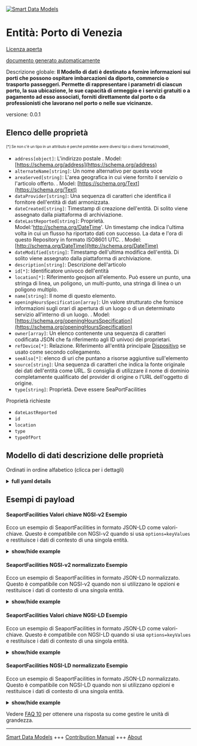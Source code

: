 <!-- 10-Header -->  
[![Smart Data Models](https://smartdatamodels.org/wp-content/uploads/2022/01/SmartDataModels_logo.png "Logo")](https://smartdatamodels.org)  
Entità: Porto di Venezia  
========================<!-- /10-Header -->  
<!-- 15-License -->  
[Licenza aperta](https://github.com/smart-data-models//dataModel.Ports/blob/master/SeaportFacilities/LICENSE.md)  
[documento generato automaticamente](https://docs.google.com/presentation/d/e/2PACX-1vTs-Ng5dIAwkg91oTTUdt8ua7woBXhPnwavZ0FxgR8BsAI_Ek3C5q97Nd94HS8KhP-r_quD4H0fgyt3/pub?start=false&loop=false&delayms=3000#slide=id.gb715ace035_0_60)  
<!-- /15-License -->  
<!-- 20-Description -->  
Descrizione globale: **Il Modello di dati è destinato a fornire informazioni sui porti che possono ospitare imbarcazioni da diporto, commercio o trasporto passeggeri. Permette di rappresentare i parametri di ciascun porto, la sua ubicazione, le sue capacità di ormeggio e i servizi gratuiti o a pagamento ad esso associati, forniti direttamente dal porto o da professionisti che lavorano nel porto o nelle sue vicinanze.**  
versione: 0.0.1  
<!-- /20-Description -->  
<!-- 30-PropertiesList -->  

## Elenco delle proprietà  

<sup><sub>[*] Se non c'è un tipo in un attributo è perché potrebbe avere diversi tipi o diversi formati/modelli</sub></sup>.  
- `address[object]`: L'indirizzo postale  . Model: [https://schema.org/address](https://schema.org/address)- `alternateName[string]`: Un nome alternativo per questa voce  - `areaServed[string]`: L'area geografica in cui viene fornito il servizio o l'articolo offerto.  . Model: [https://schema.org/Text](https://schema.org/Text)- `dataProvider[string]`: Una sequenza di caratteri che identifica il fornitore dell'entità di dati armonizzata.  - `dateCreated[string]`: Timestamp di creazione dell'entità. Di solito viene assegnato dalla piattaforma di archiviazione.  - `dateLastReported[string]`: Proprietà. Model:'http://schema.org/DateTime'. Un timestamp che indica l'ultima volta in cui un flusso ha riportato dati con successo. La data e l'ora di questo Repository in formato ISO8601 UTC.  . Model: [http://schema.org/DateTime](http://schema.org/DateTime)- `dateModified[string]`: Timestamp dell'ultima modifica dell'entità. Di solito viene assegnato dalla piattaforma di archiviazione.  - `description[string]`: Descrizione dell'articolo  - `id[*]`: Identificatore univoco dell'entità  - `location[*]`: Riferimento geojson all'elemento. Può essere un punto, una stringa di linea, un poligono, un multi-punto, una stringa di linea o un poligono multiplo.  - `name[string]`: Il nome di questo elemento.  - `openingHoursSpecification[array]`: Un valore strutturato che fornisce informazioni sugli orari di apertura di un luogo o di un determinato servizio all'interno di un luogo.  . Model: [https://schema.org/openingHoursSpecification](https://schema.org/openingHoursSpecification)- `owner[array]`: Un elenco contenente una sequenza di caratteri codificata JSON che fa riferimento agli ID univoci dei proprietari.  - `refDevice[*]`: Relazione. Riferimento all'entità principale [Dispositivo](https://github.com/smart-data-models/dataModel.Device/blob/master/Device/doc/spec.md) se usato come secondo collegamento.  - `seeAlso[*]`: elenco di uri che puntano a risorse aggiuntive sull'elemento  - `source[string]`: Una sequenza di caratteri che indica la fonte originale dei dati dell'entità come URL. Si consiglia di utilizzare il nome di dominio completamente qualificato del provider di origine o l'URL dell'oggetto di origine.  - `type[string]`: Proprietà. Deve essere SeaPortFacilities  <!-- /30-PropertiesList -->  
<!-- 35-RequiredProperties -->  
Proprietà richieste  
- `dateLastReported`  - `id`  - `location`  - `type`  - `typeOfPort`  <!-- /35-RequiredProperties -->  
<!-- 40-RequiredProperties -->  
<!-- /40-RequiredProperties -->  
<!-- 50-DataModelHeader -->  
## Modello di dati descrizione delle proprietà  
Ordinati in ordine alfabetico (clicca per i dettagli)  
<!-- /50-DataModelHeader -->  
<!-- 60-ModelYaml -->  
<details><summary><strong>full yaml details</strong></summary>    
```yaml  
SeaportFacilities:    
  description: 'The Data Model is intended to provide information about ports that can accommodate pleasure craft, commerce or passenger  transport. It permit to represent the parameters of each port, its location, its mooring capacities and the free or paid services associated with it provided directly by the port or by professionals working on or near the port.'    
  properties:    
    address:    
      description: The mailing address    
      properties:    
        addressCountry:    
          description: 'Property. The country. For example, Spain. Model:''https://schema.org/addressCountry'''    
          type: string    
        addressLocality:    
          description: 'Property. The locality in which the street address is, and which is in the region. Model:''https://schema.org/addressLocality'''    
          type: string    
        addressRegion:    
          description: 'Property. The region in which the locality is, and which is in the country. Model:''https://schema.org/addressRegion'''    
          type: string    
        district:    
          description: 'A district is a type of administrative division that, in some countries, is managed by the local government.'    
          type: string    
        postOfficeBoxNumber:    
          description: 'Property. The post office box number for PO box addresses. For example, 03578. Model:''https://schema.org/postOfficeBoxNumber'''    
          type: string    
        postalCode:    
          description: 'Property. The postal code. For example, 24004. Model:''https://schema.org/https://schema.org/postalCode'''    
          type: string    
        streetAddress:    
          description: 'Property. The street address. Model:''https://schema.org/streetAddress'''    
          type: string    
        streetNr:    
          description: Number identifying a specific property on a public street.    
          type: string    
      type: object    
      x-ngsi:    
        model: https://schema.org/address    
        type: Property    
    alternateName:    
      description: An alternative name for this item    
      type: string    
      x-ngsi:    
        type: Property    
    areaServed:    
      description: The geographic area where a service or offered item is provided    
      type: string    
      x-ngsi:    
        model: https://schema.org/Text    
        type: Property    
    authorizedPropulsion:    
      description: 'Property. Model:''https://schema.org/Text''. A Type of propulsion authorized to enter in the harbor. A combination of motor, sail, electric, oar, nuclear, lng, lpg, other'    
      items:    
        enum:    
          - motor    
          - sail    
          - electric    
          - oar    
          - nuclear    
          - lng    
          - lpg    
          - other    
        type: string    
      type: array    
      x-ngsi:    
        model: https://schema.org/Text    
        type: Property    
    boatSupplyingServices:    
      description: 'Property. Model:''http://schema.org/DateTime''. Description of the complementary supplying services for the boat offered by professionals working on or near the harbor. A combination of guarding, fuelStation, fuelTankerTruck , drinkingWaterTankerTruck, provisioning, dryFairing, waterFairing, repair, expertise, gangways, liftingCranes, towing, wasteWaterPumping, boatConveying, boatTransfer, other'    
      items:    
        enum:    
          - boatConveying    
          - boatTransfer    
          - drinkingWaterTankerTruck    
          - dryFairing    
          - expertise    
          - fuelStation    
          - fuelTankerTruck    
          - gangways    
          - guarding    
          - liftingCranes    
          - provisioning    
          - repair    
          - towing    
          - waterFairing    
          - wasteWaterPumping    
          - other    
        type: string    
      type: array    
      x-ngsi:    
        model: http://schema.org/DateTime    
        type: Property    
    contactPoint:    
      description: 'Property. https://schema.org/ContactPoint'    
      type: object    
      x-ngsi:    
        type: Property    
    contractingAuthority:    
      description: 'Property. Model:''https://schema.org/Text''. Name of the contracting authority'    
      type: string    
      x-ngsi:    
        model: https://schema.org/Text    
        type: Property    
    contractingCompany:    
      description: 'Property. Model:''http://schema.org/DateTime''. The Contracting Company responsible of the management of the port.'    
      type: string    
      x-ngsi:    
        model: http://schema.org/DateTime    
        type: Property    
    currencyAccepted:    
      description: 'Property. Model:''https://schema.org/currenciesAccepted, ''.Currency accepted for payment. A combination of a list of active codes defined in the model [Norme ISO 4217](http://en.wikipedia.org/wiki/ISO_4217), [Crypto Currencies](https://en.wikipedia.org/wiki/List_of_cryptocurrencies) , [Exchange Trading System](https://en.wikipedia.org/wiki/Local_exchange_trading_system'    
      items:    
        enum:    
          - AUD    
          - GBP    
          - EUR    
          - JPY    
          - CHF    
          - USD    
          - AFN    
          - ALL    
          - DZD    
          - AOA    
          - ARS    
          - AMD    
          - AWG    
          - AUD    
          - ATS (EURO)    
          - BEF (EURO)    
          - AZN    
          - BSD    
          - BHD    
          - BDT    
          - BBD    
          - BYR    
          - BZD    
          - BMD    
          - BTN    
          - BOB    
          - BAM    
          - BWP    
          - BRL    
          - GBP    
          - BND    
          - BGN    
          - BIF    
          - XOF    
          - XAF    
          - XPF    
          - KHR    
          - CAD    
          - CVE    
          - KYD    
          - CLP    
          - CNY    
          - COP    
          - KMF    
          - CDF    
          - CRC    
          - HRK    
          - CUC    
          - CUP    
          - CYP (EURO)    
          - CZK    
          - DKK    
          - DJF    
          - DOP    
          - XCD    
          - EGP    
          - SVC    
          - EEK (EURO)    
          - ETB    
          - EUR    
          - FKP    
          - FIM (EURO)    
          - FJD    
          - GMD    
          - GEL    
          - DMK (EURO)    
          - GHS    
          - GIP    
          - GRD (EURO)    
          - GTQ    
          - GNF    
          - GYD    
          - HTG    
          - HNL    
          - HKD    
          - HUF    
          - ISK    
          - INR    
          - IDR    
          - IRR    
          - IQD    
          - IED (EURO)    
          - ILS    
          - ITL (EURO)    
          - JMD    
          - JPY    
          - JOD    
          - KZT    
          - KES    
          - KWD    
          - KGS    
          - LAK    
          - LVL (EURO)    
          - LBP    
          - LSL    
          - LRD    
          - LYD    
          - LTL (EURO)    
          - LUF (EURO)    
          - MOP    
          - MKD    
          - MGA    
          - MWK    
          - MYR    
          - MVR    
          - MTL (EURO)    
          - MRO    
          - MUR    
          - MXN    
          - MDL    
          - MNT    
          - MAD    
          - MZN    
          - MMK    
          - ANG    
          - NAD    
          - NPR    
          - NLG (EURO)    
          - NZD    
          - NIO    
          - NGN    
          - KPW    
          - NOK    
          - OMR    
          - PKR    
          - PAB    
          - PGK    
          - PYG    
          - PEN    
          - PHP    
          - PLN    
          - PTE (EURO)    
          - QAR    
          - RON    
          - RUB    
          - RWF    
          - WST    
          - STD    
          - SAR    
          - RSD    
          - SCR    
          - SLL    
          - SGD    
          - SKK (EURO)    
          - SIT (EURO)    
          - SBD    
          - SOS    
          - ZAR    
          - KRW    
          - ESP (EURO)    
          - LKR    
          - SHP    
          - SDG    
          - SRD    
          - SZL    
          - SEK    
          - CHF    
          - SYP    
          - TWD    
          - TZS    
          - THB    
          - TOP    
          - TTD    
          - TND    
          - TRY    
          - TMM    
          - USD    
          - UGX    
          - UAH    
          - UYU    
          - AED    
          - VUV    
          - VEB    
          - VND    
          - YER    
          - ZMK    
          - ZWD    
        type: string    
      type: array    
      x-ngsi:    
        model: 'https://schema.org/currenciesAccepted, .Currency accepted for payment'    
        type: Property    
    dataProvider:    
      description: A sequence of characters identifying the provider of the harmonised data entity.    
      type: string    
      x-ngsi:    
        type: Property    
    dateCreated:    
      description: Entity creation timestamp. This will usually be allocated by the storage platform.    
      format: date-time    
      type: string    
      x-ngsi:    
        type: Property    
    dateLastReported:    
      description: 'Property. Model:''http://schema.org/DateTime''. A timestamp which denotes the last time when a flow successfully reported data. The date and time of this Repository in ISO8601 UTCformat'    
      format: date-time    
      type: string    
      x-ngsi:    
        model: http://schema.org/DateTime    
        type: Property    
    dateModified:    
      description: Timestamp of the last modification of the entity. This will usually be allocated by the storage platform.    
      format: date-time    
      type: string    
      x-ngsi:    
        type: Property    
    description:    
      description: A description of this item    
      type: string    
      x-ngsi:    
        type: Property    
    electricTransport:    
      description: 'Property. Model:''http://schema.org/Text''.  List of the different types of electric transport proposed by the city. A combination of electricCar, electricBycicle, electricMotorBike, electricScooter '    
      items:    
        enum:    
          - electricBycicle    
          - electricCar    
          - electricMotorBike    
          - electricScooter    
        type: string    
      type: array    
      x-ngsi:    
        model: http://schema.org/Text    
        type: Property    
    facilities:    
      description: 'Property. Model:''http://schema.org/Text''. Description of the proposed facilities on the harbor. A combination of : toilets, showers, laundry, telephone, dustbins, dumpsters, container, selectiveSortingWaste, electricTerminal, waterTerminal, indoorRoomReservation, wifi, other'    
      items:    
        enum:    
          - container    
          - dustbins    
          - dumpsters    
          - electricTerminal    
          - 'indoorRoomReservation '    
          - laundry    
          - selectiveSortingWaste    
          - showers    
          - telephone    
          - toilets    
          - waterTerminal    
          - wifi    
          - other    
        type: string    
      type: array    
      x-ngsi:    
        model: http://schema.org/Text    
        type: Property    
    id:    
      anyOf: &seaportfacilities_-_properties_-_owner_-_items_-_anyof    
        - description: Property. Identifier format of any NGSI entity    
          maxLength: 256    
          minLength: 1    
          pattern: ^[\w\-\.\{\}\$\+\*\[\]`|~^@!,:\\]+$    
          type: string    
        - description: Property. Identifier format of any NGSI entity    
          format: uri    
          type: string    
      description: Unique identifier of the entity    
      x-ngsi:    
        type: Property    
    location:    
      description: 'Geojson reference to the item. It can be Point, LineString, Polygon, MultiPoint, MultiLineString or MultiPolygon'    
      oneOf:    
        - description: GeoProperty. Geojson reference to the item. Point    
          properties:    
            bbox:    
              items:    
                type: number    
              minItems: 4    
              type: array    
            coordinates:    
              items:    
                type: number    
              minItems: 2    
              type: array    
            type:    
              enum:    
                - Point    
              type: string    
          required:    
            - type    
            - coordinates    
          title: GeoJSON Point    
          type: object    
        - description: GeoProperty. Geojson reference to the item. LineString    
          properties:    
            bbox:    
              items:    
                type: number    
              minItems: 4    
              type: array    
            coordinates:    
              items:    
                items:    
                  type: number    
                minItems: 2    
                type: array    
              minItems: 2    
              type: array    
            type:    
              enum:    
                - LineString    
              type: string    
          required:    
            - type    
            - coordinates    
          title: GeoJSON LineString    
          type: object    
        - description: GeoProperty. Geojson reference to the item. Polygon    
          properties:    
            bbox:    
              items:    
                type: number    
              minItems: 4    
              type: array    
            coordinates:    
              items:    
                items:    
                  items:    
                    type: number    
                  minItems: 2    
                  type: array    
                minItems: 4    
                type: array    
              type: array    
            type:    
              enum:    
                - Polygon    
              type: string    
          required:    
            - type    
            - coordinates    
          title: GeoJSON Polygon    
          type: object    
        - description: GeoProperty. Geojson reference to the item. MultiPoint    
          properties:    
            bbox:    
              items:    
                type: number    
              minItems: 4    
              type: array    
            coordinates:    
              items:    
                items:    
                  type: number    
                minItems: 2    
                type: array    
              type: array    
            type:    
              enum:    
                - MultiPoint    
              type: string    
          required:    
            - type    
            - coordinates    
          title: GeoJSON MultiPoint    
          type: object    
        - description: GeoProperty. Geojson reference to the item. MultiLineString    
          properties:    
            bbox:    
              items:    
                type: number    
              minItems: 4    
              type: array    
            coordinates:    
              items:    
                items:    
                  items:    
                    type: number    
                  minItems: 2    
                  type: array    
                minItems: 2    
                type: array    
              type: array    
            type:    
              enum:    
                - MultiLineString    
              type: string    
          required:    
            - type    
            - coordinates    
          title: GeoJSON MultiLineString    
          type: object    
        - description: GeoProperty. Geojson reference to the item. MultiLineString    
          properties:    
            bbox:    
              items:    
                type: number    
              minItems: 4    
              type: array    
            coordinates:    
              items:    
                items:    
                  items:    
                    items:    
                      type: number    
                    minItems: 2    
                    type: array    
                  minItems: 4    
                  type: array    
                type: array    
              type: array    
            type:    
              enum:    
                - MultiPolygon    
              type: string    
          required:    
            - type    
            - coordinates    
          title: GeoJSON MultiPolygon    
          type: object    
      x-ngsi:    
        type: GeoProperty    
    maxDraft:    
      description: 'Property. Model:''http://schema.org/Number''. Units:''MTR''. A Maximum draft allowed to access the harbor. The unit code (text) is given using the [UN/CEFACT Common Codes](http://wiki.goodrelations-vocabulary.org/Documentation/UN/CEFACT_Common_Codes) . For instance, **MTR** represents Meter'    
      minimum: 0    
      type: number    
      x-ngsi:    
        model: http://schema.org/Number    
        type: Property    
        units: MTR    
    maxTonnage:    
      description: 'Property. Model:''http://schema.org/Number''. Units:''TNE''. Maximum tonnage authorized to access the harbor. The unit code (text) is given using the [UN/CEFACT Common Codes](http://wiki.goodrelations-vocabulary.org/Documentation/UN/CEFACT_Common_Codes) . For instance, **TNE** represents Tonne Metric.'    
      minimum: 0    
      type: number    
      x-ngsi:    
        model: http://schema.org/Number    
        type: Property    
        units: TNE    
    maxWidth:    
      description: 'Property. Model:''http://schema.org/Number''. Units:''MTR''. A Maximum width allowed to access the harbor. The unit code (text) is given using the [UN/CEFACT Common Codes](http://wiki.goodrelations-vocabulary.org/Documentation/UN/CEFACT_Common_Codes) . For instance, **MTR** represents Meter'    
      minimum: 0    
      type: number    
      x-ngsi:    
        model: http://schema.org/Number    
        type: Property    
        units: MTR    
    maximumLength:    
      description: 'Property. Model:''http://schema.org/Number''. Units:''MTR''. A Maximum length allowed to access the harbor. The unit code (text) is given using the [UN/CEFACT Common Codes](http://wiki.goodrelations-vocabulary.org/Documentation/UN/CEFACT_Common_Codes) . For instance, **MTR** represents Meter'    
      minimum: 0    
      type: number    
      x-ngsi:    
        model: http://schema.org/Number    
        type: Property    
        units: MTR    
    minimumLength:    
      description: 'Property. Model:''http://schema.org/Number''. Units:''MTR''. A Minimum length allowed to access the harbor. The unit code (text) is given using the [UN/CEFACT Common Codes](http://wiki.goodrelations-vocabulary.org/Documentation/UN/CEFACT_Common_Codes). For instance, **MTR** represents Meter'    
      minimum: 0    
      type: number    
      x-ngsi:    
        model: http://schema.org/Number    
        type: Property    
        units: MTR    
    name:    
      description: The name of this item.    
      type: string    
      x-ngsi:    
        type: Property    
    nearbyServices:    
      description: 'Property. Model:''http://schema.org/DateTime''. Description of the additional services on the geographical area on or near the harbor. A combination of :touristOffice, fittingsStores, travelAgency, exchangeOffice, medicalOffice, pharmacy, groceryStores, restaurants, presses, bar, shops, seaExcursions, cityTour, touristicExcursions, others'    
      items:    
        enum:    
          - bar    
          - cityTour    
          - fittingsStores    
          - groceryStores    
          - exchangeOffice    
          - medicalOffice    
          - pharmacy    
          - presses    
          - restaurants    
          - seaExcursions    
          - shops    
          - touristicExcursions    
          - touristOffice    
          - travelAgency    
          - others    
        type: string    
      type: array    
      x-ngsi:    
        model: http://schema.org/DateTime    
        type: Property    
    numberOfPlace:    
      description: 'Property. Model:''http://schema.org/Number''. Total number of place in the harbor.'    
      minimum: 0    
      type: number    
      x-ngsi:    
        model: http://schema.org/Number    
        type: Property    
    openingHoursSpecification:    
      description: A structured value providing information about the opening hours of a place or a certain service inside a place    
      items:    
        properties:    
          closes:    
            format: time    
            type: string    
          dayOfWeek:    
            anyOf:    
              - description: Property. Array of days of the week.    
                enum:    
                  - Monday    
                  - Tuesday    
                  - Wednesday    
                  - Thursday    
                  - Friday    
                  - Saturday    
                  - Sunday    
                  - PublicHolidays    
                type: string    
              - description: Property. Array of days of the week.    
                enum:    
                  - https://schema.org/Monday    
                  - https://schema.org/Tuesday    
                  - https://schema.org/Wednesday    
                  - https://schema.org/Thursday    
                  - https://schema.org/Friday    
                  - https://schema.org/Saturday    
                  - https://schema.org/Sunday    
                  - https://schema.org/PublicHolidays    
                type: string    
            description: 'Property. Model:''http://schema.org/dayOfWeek''. The day of the week for which these opening hours are valid. URLs from GoodRelations (http://purl.org/goodrelations/v1) are used (for Monday, Tuesday, Wednesday, Thursday, Friday, Saturday, Sunday plus a special entry for PublicHolidays).'    
            type: string    
          opens:    
            format: time    
            type: string    
          validFrom:    
            anyOf:    
              - description: 'Property. Model:''http://schema.org/Date.'    
                format: date    
                type: string    
              - description: 'Property. Model:''http://schema.org/DateTime.'    
                format: date-time    
                type: string    
            description: 'Property. The date when the item becomes valid. A date value in the form CCYY-MM-DD or a combination of date and time of day in the form [-]CCYY-MM-DDThh:mm:ss[Z|(+|-)hh:mm] in ISO 8601 date format.'    
          validThrough:    
            anyOf:    
              - description: 'Property. Model:''http://schema.org/Date.'    
                format: date    
                type: string    
              - description: 'Property. Model:''http://schema.org/DateTime.'    
                format: date-time    
                type: string    
            description: 'Property. The date after when the item is not valid. For example the end of an offer, salary period, or a period of opening hours. A date value in the form CCYY-MM-DD or a combination of date and time of day in the form [-]CCYY-MM-DDThh:mm:ss[Z|(+|-)hh:mm] in ISO 8601 date format.'    
            type: string    
        type: object    
      minItems: 1    
      type: array    
      x-ngsi:    
        model: https://schema.org/openingHoursSpecification    
        type: Property    
    owner:    
      description: A List containing a JSON encoded sequence of characters referencing the unique Ids of the owner(s)    
      items:    
        anyOf: *seaportfacilities_-_properties_-_owner_-_items_-_anyof    
        description: Property. Unique identifier of the entity    
      type: array    
      x-ngsi:    
        type: Property    
    paymentAccepted:    
      description: 'Property. Model:''http://schema.org/DateTime''. Accepted payment. A combination of a list of active codes defined in the model : Cash, CreditCard, CryptoCurrency, other'    
      items:    
        enum:    
          - Cash    
          - CreditCard    
          - CryptoCurrency    
          - other    
        type: string    
      type: array    
      x-ngsi:    
        model: http://schema.org/DateTime    
        type: Property    
    portServicesProvided:    
      description: 'Property. Model:''http://schema.org/Text''. Description of the services provided directly by the harbor. A combination of : harborOffice, weather, customsServices, porters, boatRingRental, mooringAssistance, handlingAssistance, publicWifi, privateWifi, other'    
      items:    
        enum:    
          - harborOffice    
          - weather    
          - customsServices    
          - porters    
          - boatRingRental    
          - mooringAssistance    
          - handlingAssistance    
          - publicWifi    
          - privateWifi    
          - other    
        type: string    
      type: array    
      x-ngsi:    
        model: http://schema.org/Text    
        type: Property    
    refBoatAuthorized:    
      description: 'Relationship. Reference to a list of [Entity](https://github.com/smart-data-models/dataModel.Port/blob/master/BoatAuthorized/doc/spec.md).'    
      items:    
        anyOf: *seaportfacilities_-_properties_-_owner_-_items_-_anyof    
        description: Property. Unique identifier of the entity    
      type: array    
      x-ngsi:    
        type: Relationship    
    refBoatPlaceAvailable:    
      description: 'Property. Model:''https://schema.org/URL''. Reference to a list of [Entity](https://github.com/smart-data-models/dataModel.Port/blob/master/BoatPlaceAvailable/doc/spec.md)'    
      items:    
        anyOf: *seaportfacilities_-_properties_-_owner_-_items_-_anyof    
        description: Property. Unique identifier of the entity    
      type: array    
      x-ngsi:    
        model: https://schema.org/URL    
        type: Property    
    refBoatPlacePricing:    
      description: 'Relationship. Model:''https://schema.org/URL''. Reference to a list of [Entity](https://github.com/smart-data-models/dataModel.Port/blob/master/BoatPlacePricing/doc/spec.md)'    
      items:    
        anyOf: *seaportfacilities_-_properties_-_owner_-_items_-_anyof    
        description: Property. Unique identifier of the entity    
      type: array    
      x-ngsi:    
        model: https://schema.org/URL    
        type: Relationship    
    refDevice:    
      anyOf:    
        - description: Property. Identifier format of any NGSI entity    
          maxLength: 256    
          minLength: 1    
          pattern: ^[\w\-\.\{\}\$\+\*\[\]`|~^@!,:\\]+$    
          type: string    
        - description: Property. Identifier format of any NGSI entity    
          format: uri    
          type: string    
      description: 'Relationship. Reference to the Main Entity [Device](https://github.com/smart-data-models/dataModel.Device/blob/master/Device/doc/spec.md) if used as second link'    
      x-ngsi:    
        type: Relationship    
    refPointOfInterest:    
      anyOf:    
        - description: Property. Identifier format of any NGSI entity    
          maxLength: 256    
          minLength: 1    
          pattern: ^[\w\-\.\{\}\$\+\*\[\]`|~^@!,:\\]+$    
          type: string    
        - description: Property. Identifier format of any NGSI entity    
          format: uri    
          type: string    
      description: 'Relationship. Reference to a [PointOfInterest](https://github.com/smart-data-models/dataModel.PointOfInterest/blob/master/PointOfInterest/doc/spec.md) linked with the Repository'    
      x-ngsi:    
        type: Relationship    
    rentalSaleServices:    
      description: 'Property. Model:''http://schema.org/DateTime''. ADescription of services provided by professional sales or rental agencies on the geographical area on or near the harbor. A combination of : boatRental, boatSale, jetSkiRental, jetSkiSale, carRental, luxuryCarRental, vanRental, bikeRental, scooterRental, Caddie, palletTransport, other'    
      items:    
        enum:    
          - bikeRental    
          - boatRental    
          - boatSale    
          - Caddie    
          - carRental    
          - jetSkiRental    
          - jetSkiSale    
          - luxuryCarRental    
          - palletTransport    
          - scooterRental    
          - vanRental    
          - Others    
        type: string    
      type: array    
      x-ngsi:    
        model: http://schema.org/DateTime    
        type: Property    
    routeType:    
      description: "Property. Model:'http://schema.org/Text'. List of the different types of urban transport Mode (Metro, Bus, Tram, ...) from the urban transport Mode GFTS standard [STOP](https://developers.google.com/transit/gtfs/reference/#stopstxt). A combination of values composed only of the attribute 'description' tram(0), metro(1), train(2), bus(3), ferry(4), cableTram(5), cableCar(6), funicular(7), trolleybus(11), monorail(12)"    
      items:    
        enum:    
          - bus    
          - cableCar    
          - cableTram    
          - ferry    
          - funicular    
          - metro    
          - monorail    
          - train    
          - tram    
          - trolleybus    
        type: string    
      type: array    
      x-ngsi:    
        model: http://schema.org/Text    
        type: Property    
    seeAlso:    
      description: list of uri pointing to additional resources about the item    
      oneOf:    
        - items:    
            format: uri    
            type: string    
          minItems: 1    
          type: array    
        - format: uri    
          type: string    
      x-ngsi:    
        type: Property    
    source:    
      description: 'A sequence of characters giving the original source of the entity data as a URL. Recommended to be the fully qualified domain name of the source provider, or the URL to the source object.'    
      type: string    
      x-ngsi:    
        type: Property    
    transportServices:    
      description: 'Property. Model:''http://schema.org/DateTime''. Description of the services provided for dedicated transport and shuttle services. A combination of : parking, shuttlesToAirport, shuttlesToRailway, internalShuttles, taxis, heliport, other'    
      items:    
        enum:    
          - heliport    
          - internalShuttle    
          - parking    
          - shuttlesToAirport    
          - shuttlesToRailway    
          - taxis    
          - Others    
        type: string    
      type: array    
      x-ngsi:    
        model: http://schema.org/DateTime    
        type: Property    
    type:    
      description: Property. It has to be SeaPortFacilities    
      enum:    
        - SeaPortFacilities    
      type: string    
      x-ngsi:    
        type: Property    
    typeOfPort:    
      description: 'Property. Model:''http://schema.org/DateTime''. A Type of harbor. A combination of : marina, merchandise, cruise, ferry, passengers, yachting, fishing, military, river, other'    
      items:    
        enum:    
          - cruise    
          - ferry    
          - fishing    
          - marina    
          - merchandise    
          - military    
          - passengers    
          - river    
          - yachting    
          - other    
        type: string    
      type: array    
      x-ngsi:    
        model: http://schema.org/DateTime    
        type: Property    
    webSite:    
      description: 'Property. Model:''https://schema.org/Text''. Link to the official website of the harbor for more information.'    
      type: string    
      x-ngsi:    
        model: https://schema.org/Text    
        type: Property    
  required:    
    - id    
    - type    
    - location    
    - dateLastReported    
    - typeOfPort    
  type: object    
  x-derived-from: ""    
  x-disclaimer: 'Redistribution and use in source and binary forms, with or without modification, are permitted  provided that the license conditions are met. Copyleft (c) 2022 Contributors to Smart Data Models Program'    
  x-license-url: https://github.com/smart-data-models/dataModel.Ports/blob/master/SeaportFacilities/LICENSE.md    
  x-model-schema: https://smart-data-models.github.io/dataModels.Ports/SeaPortFacilities/schema.json    
  x-model-tags: ""    
  x-version: 0.0.1    
```  
</details>    
<!-- /60-ModelYaml -->  
<!-- 70-MiddleNotes -->  
<!-- /70-MiddleNotes -->  
<!-- 80-Examples -->  
## Esempi di payload  
#### SeaportFacilities Valori chiave NGSI-v2 Esempio  
Ecco un esempio di SeaportFacilities in formato JSON-LD come valori-chiave. Questo è compatibile con NGSI-v2 quando si usa `options=keyValues` e restituisce i dati di contesto di una singola entità.  
<details><summary><strong>show/hide example</strong></summary>    
```json  
{  
  "id": "urn:ngsi-ld:SeaPort:SeaPort:MNCA-SP-001",  
  "type": "SeaPort",  
  "name": "Riviera-Port-NCE-SP-001",  
  "alternateName": "Riviera Port - Main harbor - Commerce & Passengers",  
  "description": "Harbor Description and services provided",  
  "seeAlso": "https://ccinicecotedazur/docs/port-nice_z-card_2015",  
  "location": {  
    "type": "Point",  
    "coordinates": [  
      43.664810,  
      7.196545  
    ]  
  },  
  "areaServed": "Nice Port",  
  "dateLastReported": "2020-03-17T08:45:00Z",  
  "refBoatAuthorized": [  
    "urn:ngsi-ld:BoatAuthorized:MNCA-NCE-BA-001-yatching",  
    "urn:ngsi-ld:BoatAuthorized:MNCA-NCE-BA-001-passenger",  
    "urn:ngsi-ld:BoatAuthorized:MNCA-NCE-BA-001-fishing",  
    "urn:ngsi-ld:BoatAuthorized:MNCA-NCE-BA-001-cargo",  
    "urn:ngsi-ld:BoatAuthorized:MNCA-NCE-BA-001-tankers",  
    "urn:ngsi-ld:BoatAuthorized:MNCA-NCE-BA-001-specialist",  
    "urn:ngsi-ld:BoatAuthorized:MNCA-NCE-BA-001-war",  
    "urn:ngsi-ld:BoatAuthorized:MNCA-NCE-BA-001-historic"  
  ],  
  "refBoatPlaceAvailable": [  
    "urn:ngsi-ld:BoatPlaceAvailable:MNCA-BPA-Range-A",  
    "urn:ngsi-ld:BoatPlaceAvailable:MNCA-BPA-Range-BC",  
    "urn:ngsi-ld:BoatPlaceAvailable:MNCA-BPA-Range-DE",  
    "urn:ngsi-ld:BoatPlaceAvailable:MNCA-BPA-Range-FG",  
    "urn:ngsi-ld:BoatPlaceAvailable:MNCA-BPA-Range-HI",  
    "urn:ngsi-ld:BoatPlaceAvailable:MNCA-BPA-Range-JK",  
    "urn:ngsi-ld:BoatPlaceAvailable:MNCA-BPA-Range-LO",  
    "urn:ngsi-ld:BoatPlaceAvailable:MNCA-BPA-Range-PQ",  
    "urn:ngsi-ld:BoatPlaceAvailable:MNCA-BPA-Range-RT2",  
    "urn:ngsi-ld:BoatPlaceAvailable:MNCA-BPA-Range-RT2",  
    "urn:ngsi-ld:BoatPlaceAvailable:MNCA-BPA-Range-U",  
    "urn:ngsi-ld:BoatPlaceAvailable:MNCA-BPA-Range-VW",  
    "urn:ngsi-ld:BoatPlaceAvailable:MNCA-BPA-Range-XZ",  
    "urn:ngsi-ld:BoatPlaceAvailable:MNCA-BPA-Range-Z02"  
  ],  
  "refBoatPlacePricing": [  
    "urn:ngsi-ld:BoatPlacePricing:MNCA-BPP-Range-A",  
    "urn:ngsi-ld:BoatPlacePricing:MNCA-BPP-Range-BC",  
    "urn:ngsi-ld:BoatPlacePricing:MNCA-BPP-Range-DE",  
    "urn:ngsi-ld:BoatPlacePricing:MNCA-BPP-Range-FG",  
    "urn:ngsi-ld:BoatPlacePricing:MNCA-BPP-Range-HI",  
    "urn:ngsi-ld:BoatPlacePricing:MNCA-BPP-Range-JK",  
    "urn:ngsi-ld:BoatPlacePricing:MNCA-BPP-Range-LO",  
    "urn:ngsi-ld:BoatPlacePricing:MNCA-BPP-Range-PQ",  
    "urn:ngsi-ld:BoatPlacePricing:MNCA-BPP-Range-RT2",  
    "urn:ngsi-ld:BoatPlacePricing:MNCA-BPP-Range-RT2",  
    "urn:ngsi-ld:BoatPlacePricing:MNCA-BPP-Range-U",  
    "urn:ngsi-ld:BoatPlacePricing:MNCA-BPP-Range-VW",  
    "urn:ngsi-ld:BoatPlacePricing:MNCA-BPP-Range-XZ",  
    "urn:ngsi-ld:BoatPlacePricing:MNCA-BPP-Range-Z02"  
  ],  
  "owner": [  
    "Departement_06", "CCI06", "MNCA", "Ville_de_Nice"  
  ],  
  "contractingAuthority": "CCI",  
  "contractingCompany": "Régie Autonome des ports",  
  "contactPoint": "Capitainerie",  
  "webSite": "https://riviera-ports.com/ports/port-de-nice",  
  "typeOfPort": [  
    "marina",  
    "merchandise",  
    "cruise",  
    "ferry",  
    "yatching"  
  ],  
  "authorizedPropulsion": [  
    "motor",  
    "electric",  
    "lng"  
  ],  
  "maxTonnage": 30000,  
  "numberOfPlace": 120,  
  "minLength": 6,  
  "maxLength": 180,  
  "maxWidth": 25,  
  "maxDraft": 9.65,  
  "portServicesProvided": [  
    "harborOffice",  
    "weather",  
    "customsServices",  
    "porters"  
  ],  
  "boatSupplyingServices": [  
    "fuelStation",  
    "fuelTankerTruck",  
    "drinkingWaterTankerTruck",  
    "dryFairing",  
    "repair",  
    "expertise",  
    "gangways",  
    "liftingCranes",  
    "towing",  
    "wasteWaterPumping",  
    "boatConveying"  
  ],  
  "facilities": [  
    "wifi",  
    "telephone",  
    "toilets",  
    "selectiveSortingWaste",  
    "electricTerminal",  
    "waterTerminal",  
    "dustbins",  
    "dumpsters",  
    "container"  
  ],  
  "nearbyServices": [  
    "groceryStores",  
    "presses",  
    "exchangeOffice",  
    "touristicExcursions"  
  ],  
  "rentalSaleServices": [  
    "boatRental",  
    "boatSale",  
    "carRental"  
  ],  
  "transportServices": [  
    "parking",  
    "shuttlesToAirport",  
    "taxis"  
  ],  
  "routeType": [  
    "tram",  
    "metro",  
    "train",  
    "bus",  
    "ferry"  
  ],  
  "electricTransport": [  
    "electricBycicle",  
    "electricMotorBike"  
  ],  
  "paymentAccepted": [  
    "Cash",  
    "CreditCard"  
  ],  
  "currencyAccepted": [  
    "EUR",  
    "USD"  
  ]  
}  
```  
</details>  
#### SeaportFacilities NGSI-v2 normalizzato Esempio  
Ecco un esempio di SeaportFacilities in formato JSON-LD normalizzato. Questo è compatibile con NGSI-v2 quando non si utilizzano le opzioni e restituisce i dati di contesto di una singola entità.  
<details><summary><strong>show/hide example</strong></summary>    
```json  
{  
	"id": "urn:ngsi-ld:SeaPort:SeaPort:MNCA-SP-001",  
	"type": "SeaPort",  
	"name": {  
		"type": "Property",  
		"value": "Riviera-Port-NCE-SP-001"  
	},  
	"alternateName": {  
		"type": "Property",  
		"value": "Riviera Port - Main harbor - Commerce & Passengers"  
	},  
	"description": {  
		"type": "Property",  
		"value": "Harbor Description and services provided"  
	},  
	"seeAlso": {  
		"type": "Property",  
		"value": "https://ccinicecotedazur/docs/port-nice_z-card_2015"  
	},  
	"location": {  
		"type": "GeoProperty",  
		"value": {  
			"type": "point",  
				"coordinates": [43.664810, 7.196545]  
			}  
	},  
	"areaServed": {  
		"type": "Property",  
		"value": "Nice Port"  
	},  
	"dateLastReported": {  
		"type": "DateTime",  
		"value": "2020-03-17T08:45:00Z",  
		"metadata": {  
			"TimeInstant": {  
				"type": "Text",  
				"value": "2020-03-17TT08:45:00Z"  
			}  
		}  
	},  
	"refBoatAuthorized": {  
		"type": "Relationship",  
		"Object": ["urn:ngsi-ld:BoatAuthorized:MNCA-NCE-BA-001-yatching",  
					"urn:ngsi-ld:BoatAuthorized:MNCA-NCE-BA-001-passenger",  
					"urn:ngsi-ld:BoatAuthorized:MNCA-NCE-BA-001-fishing",  
					"urn:ngsi-ld:BoatAuthorized:MNCA-NCE-BA-001-cargo",  
					"urn:ngsi-ld:BoatAuthorized:MNCA-NCE-BA-001-tankers",  
					"urn:ngsi-ld:BoatAuthorized:MNCA-NCE-BA-001-specialist",  
					"urn:ngsi-ld:BoatAuthorized:MNCA-NCE-BA-001-war",  
					"urn:ngsi-ld:BoatAuthorized:MNCA-NCE-BA-001-historic"  
		]  
	},  
	"refBoatPlaceAvailable": {  
		"type": "Relationship",  
		"Object": ["urn:ngsi-ld:BoatPlaceAvailable:MNCA-BPA-Range-A",  
					"urn:ngsi-ld:BoatPlaceAvailable:MNCA-BPA-Range-BC",  
					"urn:ngsi-ld:BoatPlaceAvailable:MNCA-BPA-Range-DE",  
					"urn:ngsi-ld:BoatPlaceAvailable:MNCA-BPA-Range-FG",  
					"urn:ngsi-ld:BoatPlaceAvailable:MNCA-BPA-Range-HI",  
					"urn:ngsi-ld:BoatPlaceAvailable:MNCA-BPA-Range-JK",  
					"urn:ngsi-ld:BoatPlaceAvailable:MNCA-BPA-Range-LO",  
					"urn:ngsi-ld:BoatPlaceAvailable:MNCA-BPA-Range-PQ",  
					"urn:ngsi-ld:BoatPlaceAvailable:MNCA-BPA-Range-RT2",  
					"urn:ngsi-ld:BoatPlaceAvailable:MNCA-BPA-Range-RT2",  
					"urn:ngsi-ld:BoatPlaceAvailable:MNCA-BPA-Range-U",  
					"urn:ngsi-ld:BoatPlaceAvailable:MNCA-BPA-Range-VW",  
					"urn:ngsi-ld:BoatPlaceAvailable:MNCA-BPA-Range-XZ",  
					"urn:ngsi-ld:BoatPlaceAvailable:MNCA-BPA-Range-Z02"  
		]  
	},  
	"refBoatPlacePricing": {  
		"type": "Relationship",  
		"Object": ["urn:ngsi-ld:BoatPlacePricing:MNCA-BPP-Range-A",  
					"urn:ngsi-ld:BoatPlacePricing:MNCA-BPP-Range-BC",  
					"urn:ngsi-ld:BoatPlacePricing:MNCA-BPP-Range-DE",  
					"urn:ngsi-ld:BoatPlacePricing:MNCA-BPP-Range-FG",  
					"urn:ngsi-ld:BoatPlacePricing:MNCA-BPP-Range-HI",  
					"urn:ngsi-ld:BoatPlacePricing:MNCA-BPP-Range-JK",  
					"urn:ngsi-ld:BoatPlacePricing:MNCA-BPP-Range-LO",  
					"urn:ngsi-ld:BoatPlacePricing:MNCA-BPP-Range-PQ",  
					"urn:ngsi-ld:BoatPlacePricing:MNCA-BPP-Range-RT2",  
					"urn:ngsi-ld:BoatPlacePricing:MNCA-BPP-Range-RT2",  
					"urn:ngsi-ld:BoatPlacePricing:MNCA-BPP-Range-U",  
					"urn:ngsi-ld:BoatPlacePricing:MNCA-BPP-Range-VW",  
					"urn:ngsi-ld:BoatPlacePricing:MNCA-BPP-Range-XZ",  
					"urn:ngsi-ld:BoatPlacePricing:MNCA-BPP-Range-Z02"  
		]  
	},  
	"owner" : {  
		"type": "Property",  
		"value": ["Departement_06", "CCI06", "MNCA", "Ville_de_Nice"]  
	},  
	"contractingAuthority": {  
		"type": "Property",  
		"value": "CCI"  
	},  
	"contractingCompagny": {  
		"type": "Property",  
		"value": "Régie Autonome des ports"  
	},  
	"contactPoint": {  
		"type": "Property",  
		"value": "Capitainerie"  
	},  
	"webSite": {  
		"type": "Property",  
		"value": "https://riviera-ports.com/ports/port-de-nice"  
	},  
	"typeOfPort": {  
		"type": "Property",  
		"value": ["marina", "merchandise", "cruise", "ferry", "yatching"]  
	},  
	"authorizedPropulsions": {  
		"type": "Property",  
		"value": ["motor", "electric","lng"]  
	},  
	"maxTonnage": {  
		"type": "Property",  
		"value": 30000  
	},  
	"numberOfPlace": {  
		"type": "Property",  
		"value": 120  
	},  
	"minLength": {  
		"type": "Property",  
		"value": 6  
	},  
	"maxLength": {  
		"type": "Property",  
		"value": 180  
	},  
	"maxWidth": {  
		"type": "Property",  
		"value": 25  
	},  
	"maxDraft": {  
		"type": "Property",  
		"value": 9.65  
	},  
	"portServicesProvided": {  
		"type": "Property",  
		"value": ["harborOffice", "weather", "customsServices", "porters"]  
	},  
	"boatSupplyingServices": {  
		"type": "Property",  
		"value": ["fuelStation", "fuelTankerTruck", "drinkingWaterTankerTruck", "dryFairing", "repair", "expertise", "gangways", "liftingCranes", "towing", "wasteWaterPumping", "boatConveying"]  
	},  
	"facilities": {  
		"type": "Property",  
		"value": ["wifi", "telephone", "toilets", "selectiveSortingWaste", "electricTerminal", "waterTerminal", "dustbins", "dumpsters", "container"]  
	},  
	"nearbyServices": {  
		"type": "Property",  
		"value": ["groceryStores", "presses", "exchangeOffice", "touristicExcursions"]  
	},  
	"rentalSaleServices": {  
		"type": "Property",  
		"value": ["boatRental", "boatSale", "carRental"]  
	},  
	"transportServices": {  
		"type": "Property",  
		"value": ["parking", "shuttlesToAirport", "taxis"]  
	},  
	"routeType": {  
		"type": "Property",  
		"value": ["tram", "metro", "train", "bus", "ferry"]  
	},  
	"electricTransport": {  
		"type": "Property",  
		"value": ["electricBycicle", "electricMotorBike"]  
	},  
	"paymentAccepted": {  
		"type": "Property",  
		"value": ["Cash", "CreditCard"]  
	},  
	"currencyAccepted": {  
		"type": "Property",  
		"value": ["EUR", "USD"]  
	}  
}  
```  
</details>  
#### SeaportFacilities Valori chiave NGSI-LD Esempio  
Ecco un esempio di SeaportFacilities in formato JSON-LD come valori-chiave. Questo è compatibile con NGSI-LD quando si usa `options=keyValues` e restituisce i dati di contesto di una singola entità.  
<details><summary><strong>show/hide example</strong></summary>    
```json  
{  
    "id": "urn:ngsi-ld:SeaPort:SeaPort:MNCA-SP-001",  
    "type": "SeaPort",  
    "alternateName": {  
        "type": "Property",  
        "value": "Riviera Port - Main harbor - Commerce & Passengers"  
    },  
    "areaServed": {  
        "type": "Property",  
        "value": "Nice Port"  
    },  
    "authorizedPropulsions": {  
        "type": "Property",  
        "value": [  
            "motor",  
            "electric",  
            "lng"  
        ]  
    },  
    "boatSupplyingServices": {  
        "type": "Property",  
        "value": [  
            "fuelStation",  
            "fuelTankerTruck",  
            "drinkingWaterTankerTruck",  
            "dryFairing",  
            "repair",  
            "expertise",  
            "gangways",  
            "liftingCranes",  
            "towing",  
            "wasteWaterPumping",  
            "boatConveying"  
        ]  
    },  
    "contactPoint": {  
        "type": "Property",  
        "value": "Capitainerie"  
    },  
    "contractingAuthority": {  
        "type": "Property",  
        "value": "CCI"  
    },  
    "contractingCompagny": {  
        "type": "Property",  
        "value": "R\u00e9gie Autonome des ports"  
    },  
    "currencyAccepted": {  
        "type": "Property",  
        "value": [  
            "EUR",  
            "USD"  
        ]  
    },  
    "dateLastReported": {  
        "type": "DateTime",  
        "value": "2020-03-17T08:45:00Z",  
        "metadata": {  
            "TimeInstant": {  
                "type": "Text",  
                "value": "2020-03-17TT08:45:00Z"  
            }  
        }  
    },  
    "description": {  
        "type": "Property",  
        "value": "Harbor Description and services provided"  
    },  
    "electricTransport": {  
        "type": "Property",  
        "value": [  
            "electricBycicle",  
            "electricMotorBike"  
        ]  
    },  
    "facilities": {  
        "type": "Property",  
        "value": [  
            "wifi",  
            "telephone",  
            "toilets",  
            "selectiveSortingWaste",  
            "electricTerminal",  
            "waterTerminal",  
            "dustbins",  
            "dumpsters",  
            "container"  
        ]  
    },  
    "location": {  
        "type": "GeoProperty",  
        "value": {  
            "type": "point",  
            "coordinates": [  
                43.66481,  
                7.196545  
            ]  
        }  
    },  
    "maxDraft": {  
        "type": "Property",  
        "value": 9.65  
    },  
    "maxLength": {  
        "type": "Property",  
        "value": 180  
    },  
    "maxTonnage": {  
        "type": "Property",  
        "value": 30000  
    },  
    "maxWidth": {  
        "type": "Property",  
        "value": 25  
    },  
    "minLength": {  
        "type": "Property",  
        "value": 6  
    },  
    "name": {  
        "type": "Property",  
        "value": "Riviera-Port-NCE-SP-001"  
    },  
    "nearbyServices": {  
        "type": "Property",  
        "value": [  
            "groceryStores",  
            "presses",  
            "exchangeOffice",  
            "touristicExcursions"  
        ]  
    },  
    "numberOfPlace": {  
        "type": "Property",  
        "value": 120  
    },  
    "owner": {  
        "type": "Property",  
        "value": [  
            "Departement_06",  
            "CCI06",  
            "MNCA",  
            "Ville_de_Nice"  
        ]  
    },  
    "paymentAccepted": {  
        "type": "Property",  
        "value": [  
            "Cash",  
            "CreditCard"  
        ]  
    },  
    "portServicesProvided": {  
        "type": "Property",  
        "value": [  
            "harborOffice",  
            "weather",  
            "customsServices",  
            "porters"  
        ]  
    },  
    "refBoatAuthorized": {  
        "type": "Relationship",  
        "Object": [  
            "urn:ngsi-ld:BoatAuthorized:MNCA-NCE-BA-001-yatching",  
            "urn:ngsi-ld:BoatAuthorized:MNCA-NCE-BA-001-passenger",  
            "urn:ngsi-ld:BoatAuthorized:MNCA-NCE-BA-001-fishing",  
            "urn:ngsi-ld:BoatAuthorized:MNCA-NCE-BA-001-cargo",  
            "urn:ngsi-ld:BoatAuthorized:MNCA-NCE-BA-001-tankers",  
            "urn:ngsi-ld:BoatAuthorized:MNCA-NCE-BA-001-specialist",  
            "urn:ngsi-ld:BoatAuthorized:MNCA-NCE-BA-001-war",  
            "urn:ngsi-ld:BoatAuthorized:MNCA-NCE-BA-001-historic"  
        ]  
    },  
    "refBoatPlaceAvailable": {  
        "type": "Relationship",  
        "Object": [  
            "urn:ngsi-ld:BoatPlaceAvailable:MNCA-BPA-Range-A",  
            "urn:ngsi-ld:BoatPlaceAvailable:MNCA-BPA-Range-BC",  
            "urn:ngsi-ld:BoatPlaceAvailable:MNCA-BPA-Range-DE",  
            "urn:ngsi-ld:BoatPlaceAvailable:MNCA-BPA-Range-FG",  
            "urn:ngsi-ld:BoatPlaceAvailable:MNCA-BPA-Range-HI",  
            "urn:ngsi-ld:BoatPlaceAvailable:MNCA-BPA-Range-JK",  
            "urn:ngsi-ld:BoatPlaceAvailable:MNCA-BPA-Range-LO",  
            "urn:ngsi-ld:BoatPlaceAvailable:MNCA-BPA-Range-PQ",  
            "urn:ngsi-ld:BoatPlaceAvailable:MNCA-BPA-Range-RT2",  
            "urn:ngsi-ld:BoatPlaceAvailable:MNCA-BPA-Range-RT2",  
            "urn:ngsi-ld:BoatPlaceAvailable:MNCA-BPA-Range-U",  
            "urn:ngsi-ld:BoatPlaceAvailable:MNCA-BPA-Range-VW",  
            "urn:ngsi-ld:BoatPlaceAvailable:MNCA-BPA-Range-XZ",  
            "urn:ngsi-ld:BoatPlaceAvailable:MNCA-BPA-Range-Z02"  
        ]  
    },  
    "refBoatPlacePricing": {  
        "type": "Relationship",  
        "Object": [  
            "urn:ngsi-ld:BoatPlacePricing:MNCA-BPP-Range-A",  
            "urn:ngsi-ld:BoatPlacePricing:MNCA-BPP-Range-BC",  
            "urn:ngsi-ld:BoatPlacePricing:MNCA-BPP-Range-DE",  
            "urn:ngsi-ld:BoatPlacePricing:MNCA-BPP-Range-FG",  
            "urn:ngsi-ld:BoatPlacePricing:MNCA-BPP-Range-HI",  
            "urn:ngsi-ld:BoatPlacePricing:MNCA-BPP-Range-JK",  
            "urn:ngsi-ld:BoatPlacePricing:MNCA-BPP-Range-LO",  
            "urn:ngsi-ld:BoatPlacePricing:MNCA-BPP-Range-PQ",  
            "urn:ngsi-ld:BoatPlacePricing:MNCA-BPP-Range-RT2",  
            "urn:ngsi-ld:BoatPlacePricing:MNCA-BPP-Range-RT2",  
            "urn:ngsi-ld:BoatPlacePricing:MNCA-BPP-Range-U",  
            "urn:ngsi-ld:BoatPlacePricing:MNCA-BPP-Range-VW",  
            "urn:ngsi-ld:BoatPlacePricing:MNCA-BPP-Range-XZ",  
            "urn:ngsi-ld:BoatPlacePricing:MNCA-BPP-Range-Z02"  
        ]  
    },  
    "rentalSaleServices": {  
        "type": "Property",  
        "value": [  
            "boatRental",  
            "boatSale",  
            "carRental"  
        ]  
    },  
    "routeType": {  
        "type": "Property",  
        "value": [  
            "tram",  
            "metro",  
            "train",  
            "bus",  
            "ferry"  
        ]  
    },  
    "seeAlso": {  
        "type": "Property",  
        "value": "https://ccinicecotedazur/docs/port-nice_z-card_2015"  
    },  
    "transportServices": {  
        "type": "Property",  
        "value": [  
            "parking",  
            "shuttlesToAirport",  
            "taxis"  
        ]  
    },  
    "typeOfPort": {  
        "type": "Property",  
        "value": [  
            "marina",  
            "merchandise",  
            "cruise",  
            "ferry",  
            "yatching"  
        ]  
    },  
    "webSite": {  
        "type": "Property",  
        "value": "https://riviera-ports.com/ports/port-de-nice"  
    },  
    "@context": [  
        "https://uri.etsi.org/ngsi-ld/v1/ngsi-ld-core-context.jsonld",  
        "https://raw.githubusercontent.com/smart-data-models/dataModel.Ports/master/context.jsonld"  
    ]  
}  
```  
</details>  
#### SeaportFacilities NGSI-LD normalizzato Esempio  
Ecco un esempio di SeaportFacilities in formato JSON-LD normalizzato. Questo è compatibile con NGSI-LD quando non si utilizzano opzioni e restituisce i dati di contesto di una singola entità.  
<details><summary><strong>show/hide example</strong></summary>    
```json  
{  
    "id": "urn:ngsi-ld:SeaPort:SeaPort:MNCA-SP-001",  
    "type": "SeaPort",  
    "alternateName": "Riviera Port - Main harbor - Commerce & Passengers",  
    "areaServed": "Nice Port",  
    "authorizedPropulsion": [  
        "motor",  
        "electric",  
        "lng"  
    ],  
    "boatSupplyingServices": [  
        "fuelStation",  
        "fuelTankerTruck",  
        "drinkingWaterTankerTruck",  
        "dryFairing",  
        "repair",  
        "expertise",  
        "gangways",  
        "liftingCranes",  
        "towing",  
        "wasteWaterPumping",  
        "boatConveying"  
    ],  
    "contactPoint": "Capitainerie",  
    "contractingAuthority": "CCI",  
    "contractingCompany": "R\u00e9gie Autonome des ports",  
    "currencyAccepted": [  
        "EUR",  
        "USD"  
    ],  
    "dateLastReported": "2020-03-17T08:45:00Z",  
    "description": "Harbor Description and services provided",  
    "electricTransport": [  
        "electricBycicle",  
        "electricMotorBike"  
    ],  
    "facilities": [  
        "wifi",  
        "telephone",  
        "toilets",  
        "selectiveSortingWaste",  
        "electricTerminal",  
        "waterTerminal",  
        "dustbins",  
        "dumpsters",  
        "container"  
    ],  
    "location": {  
        "type": "Point",  
        "coordinates": [  
            43.66481,  
            7.196545  
        ]  
    },  
    "maxDraft": 9.65,  
    "maxLength": 180,  
    "maxTonnage": 30000,  
    "maxWidth": 25,  
    "minLength": 6,  
    "name": "Riviera-Port-NCE-SP-001",  
    "nearbyServices": [  
        "groceryStores",  
        "presses",  
        "exchangeOffice",  
        "touristicExcursions"  
    ],  
    "numberOfPlace": 120,  
    "owner": [  
        "Departement_06",  
        "CCI06",  
        "MNCA",  
        "Ville_de_Nice"  
    ],  
    "paymentAccepted": [  
        "Cash",  
        "CreditCard"  
    ],  
    "portServicesProvided": [  
        "harborOffice",  
        "weather",  
        "customsServices",  
        "porters"  
    ],  
    "refBoatAuthorized": [  
        "urn:ngsi-ld:BoatAuthorized:MNCA-NCE-BA-001-yatching",  
        "urn:ngsi-ld:BoatAuthorized:MNCA-NCE-BA-001-passenger",  
        "urn:ngsi-ld:BoatAuthorized:MNCA-NCE-BA-001-fishing",  
        "urn:ngsi-ld:BoatAuthorized:MNCA-NCE-BA-001-cargo",  
        "urn:ngsi-ld:BoatAuthorized:MNCA-NCE-BA-001-tankers",  
        "urn:ngsi-ld:BoatAuthorized:MNCA-NCE-BA-001-specialist",  
        "urn:ngsi-ld:BoatAuthorized:MNCA-NCE-BA-001-war",  
        "urn:ngsi-ld:BoatAuthorized:MNCA-NCE-BA-001-historic"  
    ],  
    "refBoatPlaceAvailable": [  
        "urn:ngsi-ld:BoatPlaceAvailable:MNCA-BPA-Range-A",  
        "urn:ngsi-ld:BoatPlaceAvailable:MNCA-BPA-Range-BC",  
        "urn:ngsi-ld:BoatPlaceAvailable:MNCA-BPA-Range-DE",  
        "urn:ngsi-ld:BoatPlaceAvailable:MNCA-BPA-Range-FG",  
        "urn:ngsi-ld:BoatPlaceAvailable:MNCA-BPA-Range-HI",  
        "urn:ngsi-ld:BoatPlaceAvailable:MNCA-BPA-Range-JK",  
        "urn:ngsi-ld:BoatPlaceAvailable:MNCA-BPA-Range-LO",  
        "urn:ngsi-ld:BoatPlaceAvailable:MNCA-BPA-Range-PQ",  
        "urn:ngsi-ld:BoatPlaceAvailable:MNCA-BPA-Range-RT2",  
        "urn:ngsi-ld:BoatPlaceAvailable:MNCA-BPA-Range-RT2",  
        "urn:ngsi-ld:BoatPlaceAvailable:MNCA-BPA-Range-U",  
        "urn:ngsi-ld:BoatPlaceAvailable:MNCA-BPA-Range-VW",  
        "urn:ngsi-ld:BoatPlaceAvailable:MNCA-BPA-Range-XZ",  
        "urn:ngsi-ld:BoatPlaceAvailable:MNCA-BPA-Range-Z02"  
    ],  
    "refBoatPlacePricing": [  
        "urn:ngsi-ld:BoatPlacePricing:MNCA-BPP-Range-A",  
        "urn:ngsi-ld:BoatPlacePricing:MNCA-BPP-Range-BC",  
        "urn:ngsi-ld:BoatPlacePricing:MNCA-BPP-Range-DE",  
        "urn:ngsi-ld:BoatPlacePricing:MNCA-BPP-Range-FG",  
        "urn:ngsi-ld:BoatPlacePricing:MNCA-BPP-Range-HI",  
        "urn:ngsi-ld:BoatPlacePricing:MNCA-BPP-Range-JK",  
        "urn:ngsi-ld:BoatPlacePricing:MNCA-BPP-Range-LO",  
        "urn:ngsi-ld:BoatPlacePricing:MNCA-BPP-Range-PQ",  
        "urn:ngsi-ld:BoatPlacePricing:MNCA-BPP-Range-RT2",  
        "urn:ngsi-ld:BoatPlacePricing:MNCA-BPP-Range-RT2",  
        "urn:ngsi-ld:BoatPlacePricing:MNCA-BPP-Range-U",  
        "urn:ngsi-ld:BoatPlacePricing:MNCA-BPP-Range-VW",  
        "urn:ngsi-ld:BoatPlacePricing:MNCA-BPP-Range-XZ",  
        "urn:ngsi-ld:BoatPlacePricing:MNCA-BPP-Range-Z02"  
    ],  
    "rentalSaleServices": [  
        "boatRental",  
        "boatSale",  
        "carRental"  
    ],  
    "routeType": [  
        "tram",  
        "metro",  
        "train",  
        "bus",  
        "ferry"  
    ],  
    "seeAlso": "https://ccinicecotedazur/docs/port-nice_z-card_2015",  
    "transportServices": [  
        "parking",  
        "shuttlesToAirport",  
        "taxis"  
    ],  
    "typeOfPort": [  
        "marina",  
        "merchandise",  
        "cruise",  
        "ferry",  
        "yatching"  
    ],  
    "webSite": "https://riviera-ports.com/ports/port-de-nice",  
    "@context": [  
        "https://uri.etsi.org/ngsi-ld/v1/ngsi-ld-core-context.jsonld",  
        "https://raw.githubusercontent.com/smart-data-models/dataModel.Ports/master/context.jsonld"  
    ]  
}  
```  
</details><!-- /80-Examples -->  
<!-- 90-FooterNotes -->  
<!-- /90-FooterNotes -->  
<!-- 95-Units -->  
Vedere [FAQ 10](https://smartdatamodels.org/index.php/faqs/) per ottenere una risposta su come gestire le unità di grandezza.  
<!-- /95-Units -->  
<!-- 97-LastFooter -->  
---  
[Smart Data Models](https://smartdatamodels.org) +++ [Contribution Manual](https://bit.ly/contribution_manual) +++ [About](https://bit.ly/Introduction_SDM)<!-- /97-LastFooter -->  
